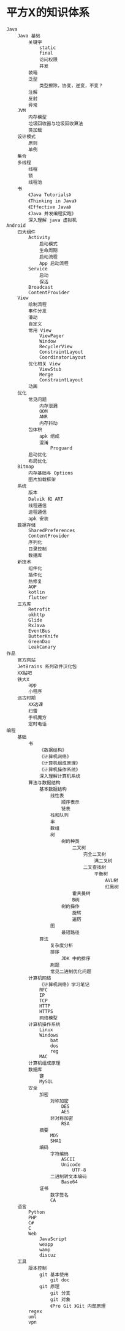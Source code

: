 # 平方X的知识体系
    Java
        Java 基础
            关键字
                static
                final
                访问权限
                并发
            装箱
            泛型
                类型擦除，协变，逆变，不变？
            注解
            反射
            异常
        JVM
            内存模型
            垃圾回收器与垃圾回收算法
            类加载
        设计模式
            原则
            单例
        集合
        多线程
            线程
            锁
            线程池
        书
            《Java Tutorials》
            《Thinking in Java》
            《Effective Java》
            《Java 并发编程实跑》
            深入理解 java 虚拟机
    Android
        四大组件
            Activity
                启动模式
                生命周期
                启动流程
                App 启动流程
            Service
                启动
                保活
            Broadcast
            ContentProvider
        View
            绘制流程
            事件分发
            滑动
            自定义
            常用 View
                ViewPager
                Window
                RecyclerView
                ConstraintLayout
                CoordinatorLayout
            优化相关 View
                ViewStub
                Merge
                ConstraintLayout
            动画
        优化
            常见问题
                内存泄漏
                OOM
                ANR
                内存抖动
            包体积
                apk 组成
                混淆
                    Proguard
            启动优化
            布局优化
        Bitmap
            内存基础与 Options
            图片加载框架
        系统
            版本
            Dalvik 和 ART
            线程通信
            进程通信
            apk 安装
        数据存储
            SharedPreferences
            ContentProvider
            序列化
            目录控制
            数据库
        新技术
            组件化
            插件化
            热修复
            AOP
            kotlin
            flutter
        三方库
            Retrofit
            okhttp
            Glide
            RxJava
            EventBus
            ButterKnife
            GreenDao
            LeakCanary
    作品
        官方网站
        JetBrains 系列软件汉化包
        XX贴吧
        铁大X
            app
            小程序
        远古时期
            XX选课
            扫雷
            手机魔方
            定时电话
    编程
        基础
            书
                《数据结构》
                《计算机网络》
                《计算机组成原理》
                《计算机操作系统》
                深入理解计算机系统
            算法与数据结构
                基本数据结构
                    线性表
                        顺序表示
                        链表
                    栈和队列
                    串
                    数组
                    树
                        树的种类
                            二叉树
                                完全二叉树
                                    满二叉树
                                二叉查找树
                                    平衡树
                                        AVL树
                                        红黑树
                            霍夫曼树
                            B树
                        树的操作
                            旋转
                            遍历
                    图
                        最短路径
                算法
                    复杂度分析
                    排序
                        JDK 中的排序
                    刷题
                    常见二进制优化问题
            计算机网络
                《计算机网络》学习笔记
                RFC
                IP
                TCP
                HTTP
                HTTPS
                网络模型
            计算机操作系统
                Linux
                Windows
                    bat
                    dos
                    reg
                MAC
            计算机组成原理
            数据库
                键
                MySQL
            安全
                加密
                    对称加密
                        DES
                        AES
                    非对称加密
                        RSA
                摘要
                    MD5
                    SHA1
                编码
                    字符编码
                        ASCII
                        Unicode
                            UTF-8
                    二进制转文本编码
                        Base64
                证书
                    数字签名
                    CA
        语言
            Python
            PHP
            C#
            C
            Web
                JavaScript
                weapp
                wamp
                discuz
        工具
            版本控制
                git 基本使用
                    git doc
                git 原理
                    git 分支
                    git 对象
                    《Pro Git 》Git 内部原理
            regex
            uml
            vpn
